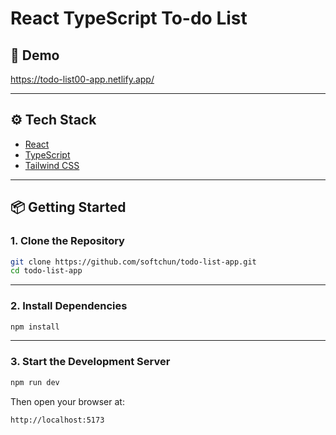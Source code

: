 # React TypeScript To-do List

## 🚀 Demo

https://todo-list00-app.netlify.app/

---

## ⚙️ Tech Stack

- [React](https://reactjs.org/)
- [TypeScript](https://www.typescriptlang.org/)
- [Tailwind CSS](https://tailwindcss.com/)

---

## 📦 Getting Started

### 1. Clone the Repository

```bash
git clone https://github.com/softchun/todo-list-app.git
cd todo-list-app
```

---

### 2. Install Dependencies

```bash
npm install
```

---

### 3. Start the Development Server

```bash
npm run dev
```

Then open your browser at:

```
http://localhost:5173
```
